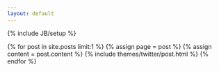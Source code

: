 ```yaml
---
layout: default
---
```

{% include JB/setup %}

<!-- show latest post -->
{% for post in site.posts limit:1 %}
  {% assign page = post %}
  {% assign content = post.content %}
  {% include themes/twitter/post.html %}
{% endfor %}
